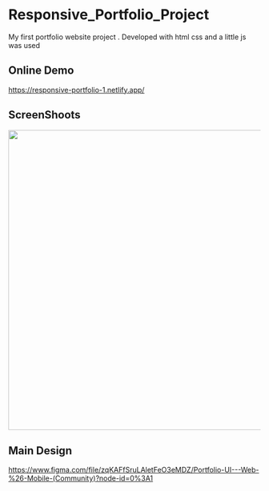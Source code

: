 # Responsive_Portfolio_Project
My first portfolio website project . Developed with html css and a little js was used

## Online Demo

https://responsive-portfolio-1.netlify.app/

## ScreenShoots
<img src="https://user-images.githubusercontent.com/70813725/156333134-d0d1ed25-c48b-47e5-9427-1220416a68ba.png" width="600px"> 

## Main Design

https://www.figma.com/file/zqKAFfSruLAletFeO3eMDZ/Portfolio-UI---Web-%26-Mobile-(Community)?node-id=0%3A1
